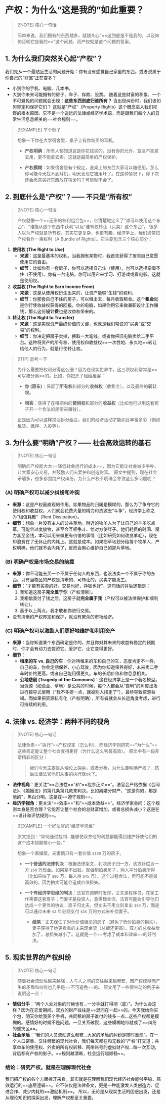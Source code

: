 # 产权：为什么“这是我的”如此重要？
> [!NOTE] 核心一句话
> 
> 简单来说，我们拥有的东西越多，就越关心“==这到底是不是我的，以及如何证明它是我的==”这个问题，而产权就是这个问题的答案。
## 1. 为什么我们突然关心起“产权”？
我们先从一个最贴近生活的问题开始：你有没有感觉自己家里的东西，或者说属于你自己的“财富”正在变多？
- 小到你的手机、电脑、几本书。
- 大到你未来可能拥有的房子、车子、存款、股票。
随着这些财富的积累，一个不可避免的问题就会出现：**这些东西到底归谁所有？** 当出现纠纷时，我们该如何界定和保护它们？
这就是“产权”（Property Rights）这个概念进入我们视野的根本原因。它不是一个遥远的法律或经济学术语，而是跟我们每个人的日常生活息息相关的==社会规则==。
> [!EXAMPLE] 举个例子
> 
> 想象一下你在大学宿舍里，桌子上有你新买的耳机。
> 
> - **产权明确**：所有人都知道这是你花钱买的，没有你的允许，室友不能拿去用，更不能拿去卖。这就是最简单的产权保护。
>     
> - **产权模糊**：如果宿舍里有个规定，说桌上的东西大家可以随便用。那么你可能今天找不到耳机，明天发现它被用坏了。在这种情况下，你下次还会愿意买好东西放在宿舍吗？可能就不会了。
>     
## 2. 到底什么是“产权”？—— 不只是“所有权”
> [!NOTE] 核心一句话
> 
> 产权就像一个==无形的权利组合包==，它清楚地定义了“谁可以使用这个东西”、“谁能从这个东西中获利”以及“谁有权转让（买卖）这个东西”。
很多人以为产权就是所有权，其实它更复杂，也更有趣。经济学上，我们通常把产权看作一束权利（A Bundle of Rights）。它主要包含三个核心部分：
1. **使用权 (The Right to Use)**
    - **来源**：这是最基本的权利。当我拥有某物时，我首先获得了按照自己意愿使用它的自由。
    - **细节**：比如你有一套房子，你可以选择自己住（使用），也可以选择空着不住（不使用）。你有一台电脑，你可以用它来学习、打游戏或看电影。这就是使用权。
2. **收益权 (The Right to Earn Income From)**
    - **来源**：这是从使用权衍生出来的，让资产能够“生钱”的权利。
    - **细节**：你那套自己不住的房子，可以租出去，每月收取租金。这个**租金**就是你行使收益权获得的回报。你的电脑，如果你用它来做兼职设计工作赚钱，那么这份**设计费**也是收益权带来的。
3. **转让权 (The Right to Transfer)**
    - **来源**：这是实现资产最终价值的关键，也就是我们常说的“买卖”或“交易”的权利。
    - **细节**：你决定把房子卖掉，换取一大笔钱。或者你把旧电脑卖给二手平台。这种将资产的所有权、使用权和收益权==一次性地、永久地==转让给他人的行为，就是行使转让权。
> [!TIP] 思考一下
> 
> 为什么需要把权利分得这么细？因为在现实世界中，这三项权利常常是==可以被分离==的。比如，你把房子租给租客：
> 
> - **你 (房东)**：保留了**所有权**和部分的**收益权**（收租金），以及最终的**转让权**。
>     
> - **租客**：获得了在租期内的**使用权**和部分的**收益权**（比如他可以用这套房子开一个合法的民宿来赚钱）。
>     
> 
> 正是因为可以这样灵活拆分组合，我们的经济活动才能如此丰富多彩（例如租赁、抵押、入股等）。
## 3. 为什么要“明确”产权？—— 社会高效运转的基石
> [!NOTE] 核心一句话
> 
> 明确的产权能大大==降低社会运行的成本==，因为它能让社会减少争吵、让大家安心交易，并鼓励人们去爱护和创造财富。
原文中提到，现在社会矛盾多，很多都围绕产权纠纷。为什么产权不明确会导致这么多问题呢？
### (A) 明确产权可以减少纠纷和冲突
- **来源**：这是产权最直观的作用。如果物品的归属是模糊的，那么为了争夺它的使用权和收益权，人们就会花费大量的精力和资源去“斗争”，经济学上称之为“租值耗散”（Rent Dissipation）。
- **细节**：想象一片没有主人的公共草地。附近的牧羊人为了让自己的羊多吃点草，可能会过度放牧，甚至会互相争斗、给对方使绊子。他们耗费的时间、精力甚至金钱，本可以用来做更有价值的事情（比如研究如何改良羊毛），现在却浪费在了无休止的内耗上。这就是成本。如果把草地划分给每个牧羊人，产权明确，他们就不会内耗了，反而会用心维护自己的那片草地。
### (B) 明确产权是市场交易的前提
- **来源**：你不可能去买一个不属于任何人的东西，也没法卖一个不属于你的东西。只有当物品的产权是清晰的、可转让的，买卖才能发生。
- **细节**：“才能有买卖的好，交易也好，挣钱也好”，这句话的背后逻辑是：
    1. 我知道这房子**完全属于你**（产权清晰）。
    2. 我相信我付了钱之后，这房子就**完全属于我**（产权可以被法律保护和顺利转让）。
    3. 基于以上两点，我才敢和你进行交易。
- 没有清晰的产权界定和保护，就没有繁荣的市场经济。
### (C) 明确产权可以激励人们更好地维护和利用资产
- **来源**：当你知道某个东西确定是你的，并且你对其未来的收益有稳定的预期时，你才会有动力去投资它、爱护它、让它变得更好。
- **细节**：
    - **租来的车 vs. 自己的车**：你对待租来的车和自己的车，态度肯定不一样。自己的车，你会定期保养、小心驾驶，因为你知道保养得好，未来卖二手车时价格更高，或者自己能用得更久。车的长期价值和你息息相关。
    - **公地悲剧 (Tragedy of the Commons)**：这在经济学上是一个著名模型。当资源（如渔业、草地）是公共的时候，每个人都会从“自利”的角度出发进行掠夺式使用（“我不多捞一点，就被别人捞走了”），最终导致资源枯竭。而如果把资源私有化（产权明确），所有者就会从长远角度考虑，进行可持续的利用。
## 4. 法律 vs. 经济学：两种不同的视角
> [!NOTE] 核心一句话
> 
> 法律负责==“执行”==产权规定（怎么判），而经济学则研究==“为什么”==这些规定能让整个社会变得更好（为什么这么判最高效）。
原文中有一段非常精彩的区分：
> > 我们今天主要是从理论上探索，或者分析，为什么要明确产权？...然后法律法官他们从事的执行就ok了。
- **法律视角**：更关注“==合法性==”和“==程序正义==”。法官会严格依据《合同法》、《婚姻法》的第几条第几款来判决。比如离婚分财产，“这是你的，那是他的”，黑白分明。这是在==遵守规则==。
- **经济学视角**：更关注“==效率==”和“==成本效益==”。经济学家会问：这个规则本身是否合理？它能否让整个社会的总财富增加，或者总损失减小？这是在==设计和评估规则==。
> [!EXAMPLE] 一个好法官的“经济学思维”
> 
> 原文提到：“如何通过裁判...能够使双方他的利益都能得到维护好使他们的这个成本损能够小一些。”
> 
> 想象一个离婚案，夫妻俩只有一套价值 `$100` 万的房子。
> 
> - **一个普通的法律判决**：根据法律条文，判决房子归一方，该方补偿另一方 `$50` 万现金。如果拿不出钱，就强制拍卖房子，两人平分拍卖所得（比如只拍了 `$90` 万，每人得 `$45` 万）。这个过程合法，但可能不是最高效的，因为拍卖可能会造成价值损失。
>     
> - **一个有经济学思维的判决**：法官在调解时发现，丈夫是程序员，在家工作需要这套房子；而妻子是投资人，急需现金流。法官可能会引导他们达成一个更优的协议：房子归丈夫，但丈夫不用立刻拿出 `$50` 万，而是可以通过未来 `$3` 年分期支付 `$55` 万的方式来补偿妻子。
>     
>     - **结果**：丈夫保住了对他价值极高的房子（避免了低价拍卖的损失），妻子获得了她更看重的未来现金流（总额还更高）。双方的总收益增加了，总损失减小了。这就是一个==考虑了成本和效率==的好判决。
>         
## 5. 现实世界的产权纠纷
> [!NOTE] 核心一句话
> 
> 随着社会流动性越来越强，人与人之间的交往越来越频繁，因产权模糊而产生的矛盾和纠纷也几乎是==不可避免==的。
原文用了一些很生动的例子来说明这一点：
- **情侣分手**：“两个人处对象的时候也有...一分手就打得彻（底）”。为什么会这样？因为在恋爱期间，双方的财产往往是==混同在一起==的。今天我给你买个包，明天你给我买个手机，共同租的房子谁付的钱多一点...这些产权都是模糊的。感情好的时候不是问题，一旦关系破裂，这些模糊地带就成了==纠纷的重灾区==。
- **社会矛盾**：“我们的人员流动这么频繁...大家的矛盾的纠纷是随时重现”。在一个人口密集、交往频繁的现代社会，我们每天都在和无数的“产权”打交道：共享单车的使用权、外卖的所有权转移、网络账号的虚拟财产权...每一次互动，背后都有产权的影子。==规则越清晰，社会运行越顺畅==。
### 结论：研究产权，就是在理解现代社会
我们把产权的各个方面拆开来看，其实就是在理解我们现代经济社会能够平稳、高效运行的==底层逻辑==。它不仅仅是法律条文，更是一种能激发人类创造力、促进合作、减少内耗的==激励机制==。
所以，无论是从现实生活的困惑出发，还是从理论知识的探索出发，理解产权都至关重要。